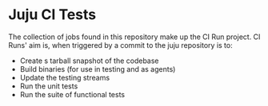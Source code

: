 # Juju CI Tests

The collection of jobs found in this repository make up the CI Run project.
CI Runs' aim is, when triggered by a commit to the juju repository is to:
  - Create s tarball snapshot of the codebase
  - Build binaries (for use in testing and as agents)
  - Update the testing streams
  - Run the unit tests
  - Run the suite of functional tests

